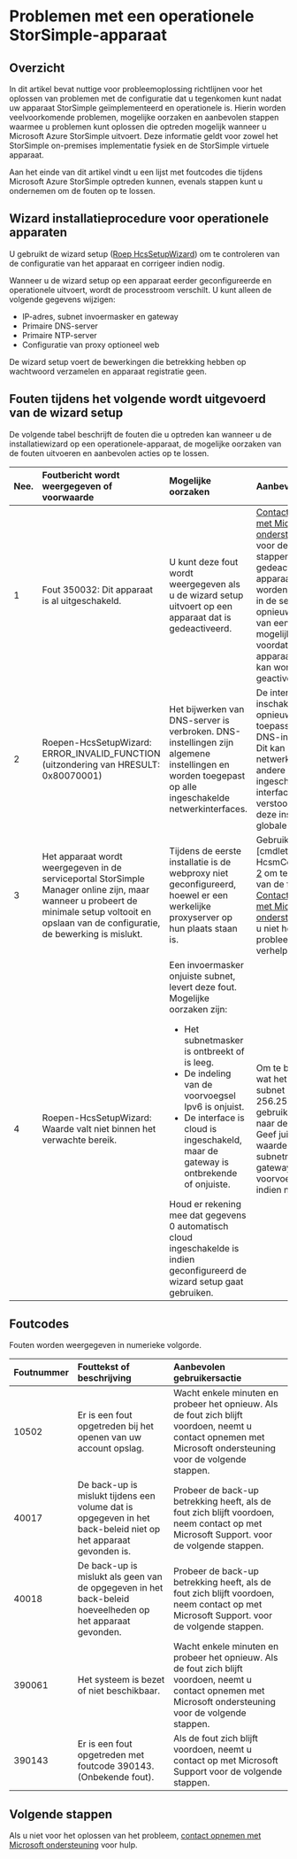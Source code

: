 <properties 
   pageTitle="Problemen met een uitgevouwen StorSimple-apparaat | Microsoft Azure"
   description="Wordt beschreven hoe automatisch opsporen en oplossen van fouten die zich op een apparaat StorSimple die momenteel is geïmplementeerd en operationele."
   services="storsimple"
   documentationCenter="NA"
   authors="SharS"
   manager="carmonm"
   editor="" />
<tags 
   ms.service="storsimple"
   ms.devlang="NA"
   ms.topic="article"
   ms.tgt_pltfrm="NA"
   ms.workload="TBD"
   ms.date="05/16/2016"
   ms.author="v-sharos" />

# <a name="troubleshoot-an-operational-storsimple-device"></a>Problemen met een operationele StorSimple-apparaat

## <a name="overview"></a>Overzicht

In dit artikel bevat nuttige voor probleemoplossing richtlijnen voor het oplossen van problemen met de configuratie dat u tegenkomen kunt nadat uw apparaat StorSimple geïmplementeerd en operationele is. Hierin worden veelvoorkomende problemen, mogelijke oorzaken en aanbevolen stappen waarmee u problemen kunt oplossen die optreden mogelijk wanneer u Microsoft Azure StorSimple uitvoert. Deze informatie geldt voor zowel het StorSimple on-premises implementatie fysiek en de StorSimple virtuele apparaat.

Aan het einde van dit artikel vindt u een lijst met foutcodes die tijdens Microsoft Azure StorSimple optreden kunnen, evenals stappen kunt u ondernemen om de fouten op te lossen. 

## <a name="setup-wizard-process-for-operational-devices"></a>Wizard installatieprocedure voor operationele apparaten

U gebruikt de wizard setup ([Roep HcsSetupWizard][1]) om te controleren van de configuratie van het apparaat en corrigeer indien nodig.

Wanneer u de wizard setup op een apparaat eerder geconfigureerde en operationele uitvoert, wordt de processtroom verschilt. U kunt alleen de volgende gegevens wijzigen:

- IP-adres, subnet invoermasker en gateway
- Primaire DNS-server
- Primaire NTP-server
- Configuratie van proxy optioneel web

De wizard setup voert de bewerkingen die betrekking hebben op wachtwoord verzamelen en apparaat registratie geen.

## <a name="errors-that-occur-during-subsequent-runs-of-the-setup-wizard"></a>Fouten tijdens het volgende wordt uitgevoerd van de wizard setup

De volgende tabel beschrijft de fouten die u optreden kan wanneer u de installatiewizard op een operationele-apparaat, de mogelijke oorzaken van de fouten uitvoeren en aanbevolen acties op te lossen. 

| Nee. | Foutbericht wordt weergegeven of voorwaarde | Mogelijke oorzaken | Aanbevolen actie |
|:--- |:-------------------------- |:--------------- |:------------------ |
|  1  | Fout 350032: Dit apparaat is al uitgeschakeld. | U kunt deze fout wordt weergegeven als u de wizard setup uitvoert op een apparaat dat is gedeactiveerd. | [Contact opnemen met Microsoft ondersteuning](storsimple-contact-microsoft-support.md) voor de volgende stappen. Een gedeactiveerd apparaat kan niet worden geplaatst in de service. Het opnieuw instellen van een fabriek mogelijk nodig voordat het apparaat opnieuw kan worden geactiveerd. |
|  2  | Roepen-HcsSetupWizard: ERROR_INVALID_FUNCTION (uitzondering van HRESULT: 0x80070001) | Het bijwerken van DNS-server is verbroken. DNS-instellingen zijn algemene instellingen en worden toegepast op alle ingeschakelde netwerkinterfaces. | De interface inschakelen en opnieuw toepassen van de DNS-instellingen. Dit kan het netwerk voor andere ingeschakeld interfaces verstoort omdat deze instellingen globale zijn. |
|  3  | Het apparaat wordt weergegeven in de serviceportal StorSimple Manager online zijn, maar wanneer u probeert de minimale setup voltooit en opslaan van de configuratie, de bewerking is mislukt. | Tijdens de eerste installatie is de webproxy niet geconfigureerd, hoewel er een werkelijke proxyserver op hun plaats staan is. | Gebruik de [cmdlet Test-HcsmConnection] [ 2] om te zoeken van de fout. [Contact opnemen met Microsoft ondersteuning](storsimple-contact-microsoft-support.md) als u niet het probleem te verhelpen. |
|  4  | Roepen-HcsSetupWizard: Waarde valt niet binnen het verwachte bereik. | Een invoermasker onjuiste subnet, levert deze fout. Mogelijke oorzaken zijn: <ul><li> Het subnetmasker is ontbreekt of is leeg.</li><li>De indeling van de voorvoegsel Ipv6 is onjuist.</li><li>De interface is cloud is ingeschakeld, maar de gateway is ontbrekende of onjuiste.</li></ul>Houd er rekening mee dat gegevens 0 automatisch cloud ingeschakelde is indien geconfigureerd de wizard setup gaat gebruiken. | Om te bepalen wat het probleem, subnet 0.0.0.0 of 256.256.256.256 gebruik en kijkt u naar de uitvoer. Geef juiste waarden voor de subnetmasker, gateway en IPv6-voorvoegsel, indien nodig. |
 
## <a name="error-codes"></a>Foutcodes

Fouten worden weergegeven in numerieke volgorde.

|Foutnummer|Fouttekst of beschrijving|Aanbevolen gebruikersactie|
|:---|:---|:---|
|10502|Er is een fout opgetreden bij het openen van uw account opslag.|Wacht enkele minuten en probeer het opnieuw. Als de fout zich blijft voordoen, neemt u contact opnemen met Microsoft ondersteuning voor de volgende stappen.|
|40017|De back-up is mislukt tijdens een volume dat is opgegeven in het back-beleid niet op het apparaat gevonden is.|Probeer de back-up betrekking heeft, als de fout zich blijft voordoen, neem contact op met Microsoft Support. voor de volgende stappen.|
|40018|De back-up is mislukt als geen van de opgegeven in het back-beleid hoeveelheden op het apparaat gevonden. |Probeer de back-up betrekking heeft, als de fout zich blijft voordoen, neem contact op met Microsoft Support. voor de volgende stappen.|
|390061|Het systeem is bezet of niet beschikbaar.|Wacht enkele minuten en probeer het opnieuw. Als de fout zich blijft voordoen, neemt u contact opnemen met Microsoft ondersteuning voor de volgende stappen.|
|390143|Er is een fout opgetreden met foutcode 390143. (Onbekende fout).|Als de fout zich blijft voordoen, neemt u contact op met Microsoft Support voor de volgende stappen.|

## <a name="next-steps"></a>Volgende stappen

Als u niet voor het oplossen van het probleem, [contact opnemen met Microsoft ondersteuning](storsimple-contact-microsoft-support.md) voor hulp. 


[1]: https://technet.microsoft.com/en-us/%5Clibrary/Dn688135(v=WPS.630).aspx
[2]: https://technet.microsoft.com/en-us/%5Clibrary/Dn715782(v=WPS.630).aspx

